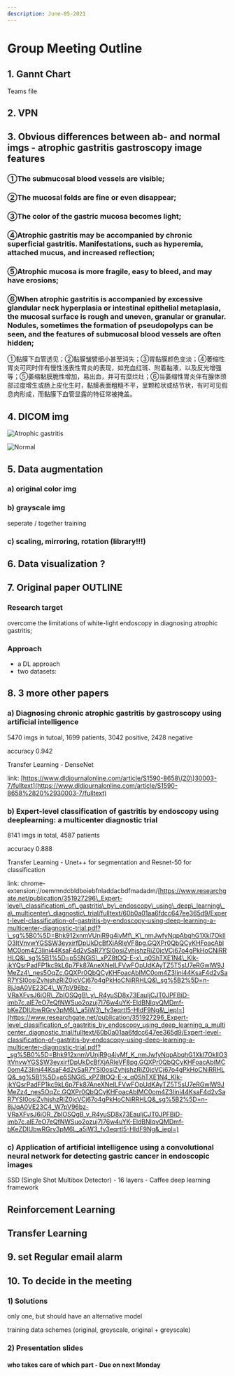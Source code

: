 ```yaml
---
description: June-05-2021
---
```


# Group Meeting Outline

## ​1. Gannt Chart

Teams file

## 2. VPN

## 3. Obvious differences between ab- and normal imgs - atrophic gastritis gastroscopy image features 

### ①The submucosal blood vessels are visible; 

### ②The mucosal folds are fine or even disappear; 

### ③The color of the gastric mucosa becomes light; 

### ④Atrophic gastritis may be accompanied by chronic superficial gastritis. Manifestations, such as hyperemia, attached mucus, and increased reflection;

### ⑤Atrophic mucosa is more fragile, easy to bleed, and may have erosions; 

### ⑥When atrophic gastritis is accompanied by excessive glandular neck hyperplasia or intestinal epithelial metaplasia, the mucosal surface is rough and uneven, granular or granular. Nodules, sometimes the formation of pseudopolyps can be seen, and the features of submucosal blood vessels are often hidden; 

①黏膜下血管透见；②黏膜皱襞细小甚至消失；③胃黏膜颜色变淡；④萎缩性胃炎可同时伴有慢性浅表性胃炎的表现，如充血红斑、附着黏液，以及反光增强等；⑤萎缩黏膜脆性增加，易出血，并可有糜烂灶；⑥当萎缩性胃炎伴有腺体颈部过度增生或肠上皮化生时，黏膜表面粗糙不平，呈颗粒状或结节状，有时可见假息肉形成，而黏膜下血管显露的特征常被掩盖。

## 4. DICOM img

![Atrophic gastritis](.gitbook/assets/image.png)

![Normal](.gitbook/assets/image%20%281%29.png)

## 5. Data augmentation

### a\) original color img

### b\) grayscale img

seperate / together training

### c\) scaling, mirroring, rotation \(library!!!\)

## 6. Data visualization ?

## 7. Original paper OUTLINE

### Research target

overcome the limitations of white-light endoscopy in diagnosing atrophic gastritis;

### Approach

* a DL approach
* two datasets: 



## 8. 3 more other papers

### a\) Diagnosing chronic atrophic gastritis by gastroscopy using artificial intelligence

5470 imgs in tutoal, 1699 patients, 3042 positive, 2428 negative

accuracy 0.942

Transfer Learning - DenseNet

link: [https://www.dldjournalonline.com/article/S1590-8658\(20\)30003-7/fulltext](https://www.dldjournalonline.com/article/S1590-8658%2820%2930003-7/fulltext)

### b\) Expert-level classification of gastritis by endoscopy using deeplearning: a multicenter diagnostic trial

8141 imgs in total, 4587 patients

accuracy 0.888

Transfer Learning - Unet++ for segmentation and Resnet-50 for classification

link: chrome-extension://oemmndcbldboiebfnladdacbdfmadadm/[https://www.researchgate.net/publication/351927296\_Expert-level\_classification\_of\_gastritis\_by\_endoscopy\_using\_deep\_learning\_a\_multicenter\_diagnostic\_trial/fulltext/60b0a01aa6fdcc647ee365d9/Expert-level-classification-of-gastritis-by-endoscopy-using-deep-learning-a-multicenter-diagnostic-trial.pdf?\_sg%5B0%5D=Bhk912xnmVUnjR9g4iyMf\_K\_nmJwfyNqpAbqhG1Xkl7OkllO3ltVnvwYGSSW3eyxirfDpUkDcBfXjARleVF8pg.GQXPr0QbQCyKHFoacAblMC0om4Z3Iini44KsaF4d2vSaR7YSI0osiZvhjshzRiZ0jcVCj67o4gPkHoCNiRRHLQ&\_sg%5B1%5D=p5SNGiS\_xPZ8tOQ-E-x\_q0ShTXE1N4\_KIk-jkYQsrPadFP1kc9kL6p7Fk87AneXNeILFVwFOpUdKAyTZ5T5sU7eRGwlW9JMeZz4\_nes5OqZc.GQXPr0QbQCyKHFoacAblMC0om4Z3Iini44KsaF4d2vSaR7YSI0osiZvhjshzRiZ0jcVCj67o4gPkHoCNiRRHLQ&\_sg%5B2%5D=n-8jJqA0VE23C4\_W7pV96bz-VRaXFvsJ6iOR\_ZbIOSQgB\_y\_R4yuSD8x73EauIjCJT0JPFBiD-imb7c.alE7eO7eQfNWSuo2ozuj7I76w4uYK-EldBNIqvQMDmf-bKeZDIUbwRGrv3pM6L\_a5iW3\_fv3eqrtI5-HIdF9Ng&\_iepl=](https://www.researchgate.net/publication/351927296_Expert-level_classification_of_gastritis_by_endoscopy_using_deep_learning_a_multicenter_diagnostic_trial/fulltext/60b0a01aa6fdcc647ee365d9/Expert-level-classification-of-gastritis-by-endoscopy-using-deep-learning-a-multicenter-diagnostic-trial.pdf?_sg%5B0%5D=Bhk912xnmVUnjR9g4iyMf_K_nmJwfyNqpAbqhG1Xkl7OkllO3ltVnvwYGSSW3eyxirfDpUkDcBfXjARleVF8pg.GQXPr0QbQCyKHFoacAblMC0om4Z3Iini44KsaF4d2vSaR7YSI0osiZvhjshzRiZ0jcVCj67o4gPkHoCNiRRHLQ&_sg%5B1%5D=p5SNGiS_xPZ8tOQ-E-x_q0ShTXE1N4_KIk-jkYQsrPadFP1kc9kL6p7Fk87AneXNeILFVwFOpUdKAyTZ5T5sU7eRGwlW9JMeZz4_nes5OqZc.GQXPr0QbQCyKHFoacAblMC0om4Z3Iini44KsaF4d2vSaR7YSI0osiZvhjshzRiZ0jcVCj67o4gPkHoCNiRRHLQ&_sg%5B2%5D=n-8jJqA0VE23C4_W7pV96bz-VRaXFvsJ6iOR_ZbIOSQgB_y_R4yuSD8x73EauIjCJT0JPFBiD-imb7c.alE7eO7eQfNWSuo2ozuj7I76w4uYK-EldBNIqvQMDmf-bKeZDIUbwRGrv3pM6L_a5iW3_fv3eqrtI5-HIdF9Ng&_iepl=)

### c\) Application of artificial intelligence using a convolutional neural network for detecting gastric cancer in endoscopic images





SSD \(Single Shot Multibox Detector\) - 16 layers - Caffee deep learning framework

## Reinforcement Learning

## Transfer Learning

## 9. set Regular email alarm

## 10. To decide in the meeting

### 1\) Solutions

only one, but should have an alternative model

training data schemes \(original, greyscale, original + greyscale\)

### 2\) Presentation slides

#### who takes care of which part - Due on next Monday



